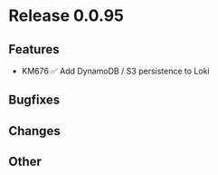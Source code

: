 # Release 0.0.95

## Features

- KM676 ✅ Add DynamoDB / S3 persistence to Loki

## Bugfixes

## Changes

## Other

